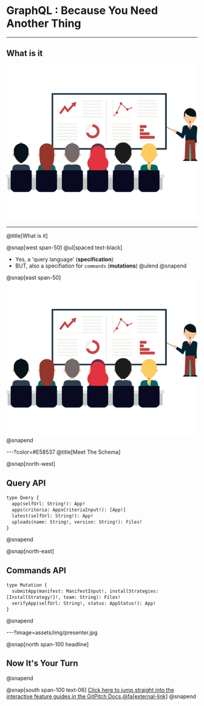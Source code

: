 # GraphQL : Because You Need Another Thing

---

## What is it

![](assets/img/presentation.png)

---
@title[What is it]

@snap[west span-50]
@ul[spaced text-black]
- Yes, a 'query language' (**specification**)
- BUT, also a specifiation for `commands` (**mutations**)
@ulend
@snapend

@snap[east span-50]
![](assets/img/presentation.png)
@snapend

---?color=#E58537
@title[Meet The Schema]

@snap[north-west]
## Query API

```
type Query {
  app(selfUrl: String!): App!
  apps(criteria: AppsCriteriaInput!): [App!]
  latest(selfUrl: String!): App!
  uploads(name: String!, version: String!): Files!
}
```
@snapend

@snap[north-east]
## Commands API

```
type Mutation {
  submitApp(manifest: ManifestInput!, installStrategies: [InstallStrategy!]!, team: String): Files!
  verifyApp(selfUrl: String!, status: AppStatus!): App!
}
```
@snapend

---?image=assets/img/presenter.jpg

@snap[north span-100 headline]
## Now It's Your Turn
@snapend

@snap[south span-100 text-06]
[Click here to jump straight into the interactive feature guides in the GitPitch Docs @fa[external-link]](https://gitpitch.com/docs/getting-started/tutorial/)
@snapend
